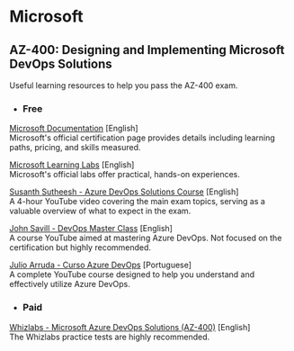 # Microsoft

## AZ-400: Designing and Implementing Microsoft DevOps Solutions

Useful learning resources to help you pass the AZ-400 exam.  

- ### Free

[Microsoft Documentation](https://docs.microsoft.com/en-us/certifications/exams/az-400) [English]  
Microsoft's official certification page provides details including learning paths, pricing, and skills measured.  

[Microsoft Learning Labs](https://github.com/MicrosoftLearning/AZ400-DesigningandImplementingMicrosoftDevOpsSolutions/tree/master/Instructions/Labs) [English]  
Microsoft's official labs offer practical, hands-on experiences.  

[Susanth Sutheesh - Azure DevOps Solutions Course](https://www.aguidetocloud.com/full-courses/az400fullcourse) [English]  
A 4-hour YouTube video covering the main exam topics, serving as a valuable overview of what to expect in the exam.  

[John Savill - DevOps Master Class](https://github.com/johnthebrit/DevOpsMC) [English]  
A course YouTube aimed at mastering Azure DevOps. Not focused on the certification but highly recommended.  

[Julio Arruda - Curso Azure DevOps](https://github.com/julioarruda/Curso-Azure-DevOps) [Portuguese]  
A complete YouTube course designed to help you understand and effectively utilize Azure DevOps.  

- ### Paid

[Whizlabs - Microsoft Azure DevOps Solutions (AZ-400)](https://www.whizlabs.com/learn/course/microsoft-azure-certification-az-400/270) [English]  
The Whizlabs practice tests are highly recommended.  